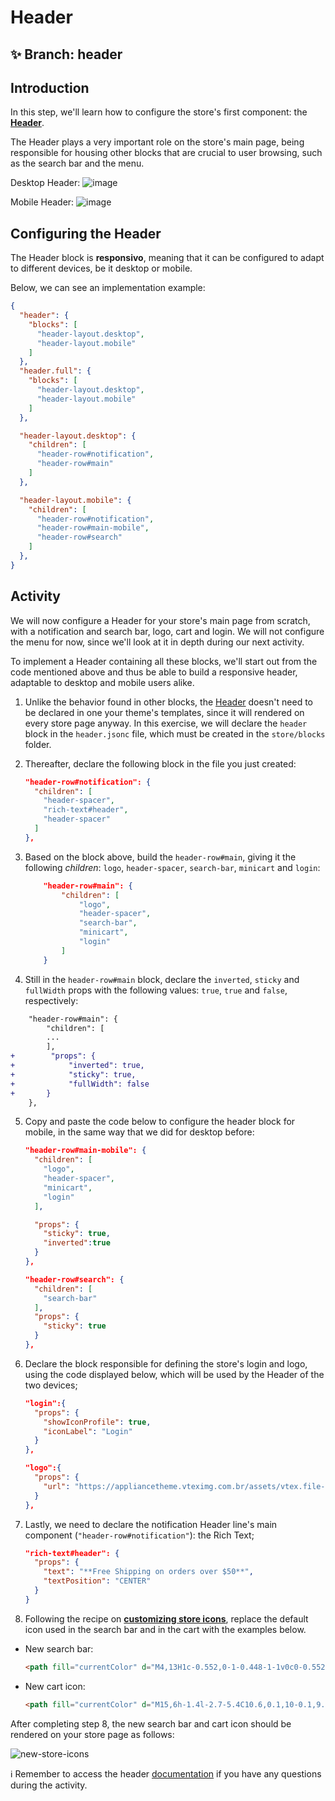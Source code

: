 # Header

## :sparkles: **Branch:** header

## Introduction

In this step, we'll learn how to configure the store's first component: the [**Header**](https://vtex.io/docs/components/all/vtex.store-header/).

The Header plays a very important role on the store's main page, being responsible for housing other blocks that are crucial to user browsing, such as the search bar and the menu.

Desktop Header:
![image](https://user-images.githubusercontent.com/12139385/70191371-420ab880-16d7-11ea-9d28-fa2f184870ce.png)

Mobile Header:
![image](https://user-images.githubusercontent.com/12139385/70191413-6797c200-16d7-11ea-9401-754942f5d9a9.png)

## Configuring the Header

The Header block is **responsivo**, meaning that it can be configured to adapt to different devices, be it desktop or mobile. 

Below, we can see an implementation example: 

```json
{
  "header": {
    "blocks": [
      "header-layout.desktop",
      "header-layout.mobile"
    ]
  },
  "header.full": {
    "blocks": [
      "header-layout.desktop",
      "header-layout.mobile"
    ]
  },

  "header-layout.desktop": {
    "children": [
      "header-row#notification",
      "header-row#main"
    ]
  },

  "header-layout.mobile": {
    "children": [
      "header-row#notification",
      "header-row#main-mobile",
      "header-row#search"
    ]
  },
}
```

## Activity

We will now configure a Header for your store's main page from scratch, with a notification and search bar, logo, cart and login. We will not configure the menu for now, since we'll look at it in depth during our next activity. 

To implement a Header containing all these blocks, we'll start out from the code mentioned above and thus be able to build a responsive header, adaptable to desktop and mobile users alike. 

1. Unlike the behavior found in other blocks, the [Header](https://vtex.io/docs/components/all/vtex.store-header/) doesn't need to be declared in one your theme's templates, since it will rendered on every store page anyway. In this exercise, we will declare the `header` block in the `header.jsonc` file, which must be created in the `store/blocks` folder.

2. Thereafter, declare the following block in the file you just created:

    ```json
    "header-row#notification": {
      "children": [
        "header-spacer",
        "rich-text#header",
        "header-spacer"
      ]
    },
    ```

3. Based on the block above, build the `header-row#main`, giving it the following *children*: `logo`, `header-spacer`, `search-bar`, `minicart` and `login`:

    ```json
        "header-row#main": {
            "children": [
                "logo",
                "header-spacer",
                "search-bar",
                "minicart",
                "login"
            ]
        }
    ```

4. Still in the `header-row#main` block, declare the `inverted`, `sticky` and `fullWidth` props with the following values: `true`, `true` and `false`, respectively:

```diff
    "header-row#main": {
        "children": [
        ...
        ],
+        "props": {
+            "inverted": true,
+            "sticky": true,
+            "fullWidth": false
+       }
    },
```
5. Copy and paste the code below to configure the header block for mobile, in the same way that we did for desktop before:

    ```json
    "header-row#main-mobile": {
      "children": [
        "logo",
        "header-spacer",
        "minicart",
        "login"
      ],

      "props": {
        "sticky": true,
        "inverted":true
      }
    },

    "header-row#search": {
      "children": [
        "search-bar"
      ],
      "props": {
        "sticky": true
      }
    },

    ```

6. Declare the block responsible for defining the store's login and logo, using the code displayed below, which will be used by the Header of the two devices;

    ```json
    "login":{
      "props": {
        "showIconProfile": true,
        "iconLabel": "Login"
      }
    },

    "logo":{
      "props": {
        "url": "https://appliancetheme.vteximg.com.br/assets/vtex.file-manager-graphql/images/flatflat___6081e50402943bcb11bc45a8e613aa72.png"
      }
    },
    ```

7. Lastly, we need to declare the notification Header line's main component (`"header-row#notification"`): the Rich Text;

    ```json
    "rich-text#header": {
      "props": {
        "text": "**Free Shipping on orders over $50**",
        "textPosition": "CENTER"
      }
    }
    ```

8. Following the recipe on [**customizing store icons**](https://vtex.io/docs/recipes/style/customizing-your-stores-icons), replace the default icon used in the search bar and in the cart with the examples below.

- New search bar:

  ```html
  <path fill="currentColor" d="M4,13H1c-0.552,0-1-0.448-1-1v0c0-0.552,0.448-1,1-1h3V13z"></path> <path fill="currentColor" d="M15,3H1C0.448,3,0,2.552,0,2v0c0-0.552,0.448-1,1-1h14c0.552,0,1,0.448,1,1v0C16,2.552,15.552,3,15,3z"></path> <path fill="currentColor" d="M4,8H1C0.448,8,0,7.552,0,7v0c0-0.552,0.448-1,1-1h3V8z"></path> <path fill="currentColor" d="M15.707,13.293l-2.274-2.274C13.785,10.424,14,9.74,14,9c0-2.206-1.794-4-4-4S6,6.794,6,9 s1.794,4,4,4c0.74,0,1.424-0.215,2.019-0.567l2.274,2.274L15.707,13.293z M10,11c-1.103,0-2-0.897-2-2s0.897-2,2-2s2,0.897,2,2 S11.103,11,10,11z"></path>
  ```

- New cart icon:

  ```html
  <path fill="currentColor" d="M15,6h-1.4l-2.7-5.4C10.6,0.1,10-0.1,9.6,0.1C9.1,0.4,8.9,1,9.1,1.4L11.4,6H4.6l2.3-4.6 c0.2-0.5,0-1.1-0.4-1.3C6-0.1,5.4,0.1,5.1,0.6L2.4,6H1c-1.1,0-1.1,1-0.9,1.4l3,8C3.2,15.7,3.6,16,4,16h8c0.4,0,0.8-0.3,0.9-0.6l3-8 C16.1,7,16,6,15,6z"></path>
  ```

After completing step 8, the new search bar and cart icon should be rendered on your store page as follows:

![new-store-icons](https://user-images.githubusercontent.com/52087100/69972450-652f3f80-1500-11ea-93b0-c9a652622840.png)

:information_source: Remember to access the header [documentation](https://vtex.io/docs/components/all/vtex.store-header/) if you have any questions during the activity.
